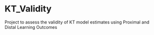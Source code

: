 # KT_Validity
Project to assess the validity of KT model estimates using Proximal and Distal Learning Outcomes 
